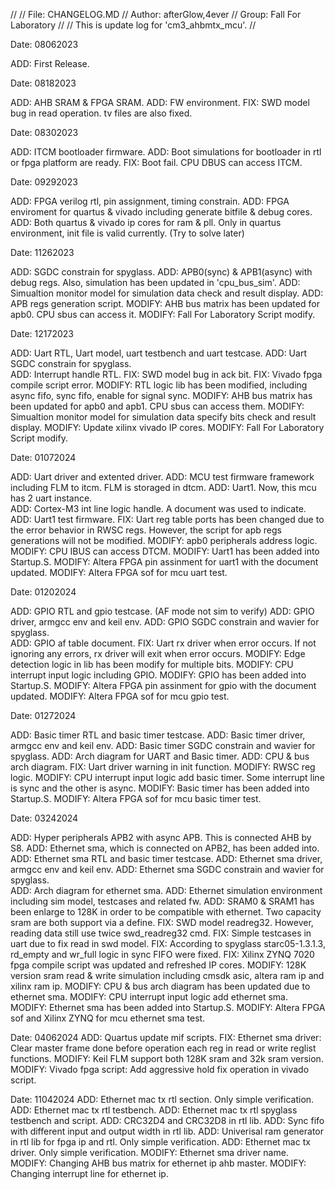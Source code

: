 >>>>>>>>>>>>>>>>>>>>>>>>>>>>>>>>>>>>>>>>>>>>>>>>>>>>>>>>>>>>>>>>>>>>>>>>>>>>>>>>>>>>>>>>>>>>>>>>>>>
//
//	File: CHANGELOG.MD
//	Author: afterGlow,4ever
//	Group: Fall For Laboratory
//
// 	This is update log for 'cm3_ahbmtx_mcu'.
//
>>>>>>>>>>>>>>>>>>>>>>>>>>>>>>>>>>>>>>>>>>>>>>>>>>>>>>>>>>>>>>>>>>>>>>>>>>>>>>>>>>>>>>>>>>>>>>>>>>>

>>>>>>>>>>>>>>>>>>>>>>>>>>>>>>>>>>>>>>>>>>>>>>>>>>>>>>>>>>>>>>>>>>>>>>>>>>>>>>>>>>>>>>>>>>>>>>>>>>>

Date: 08062023

ADD:		First Release.

>>>>>>>>>>>>>>>>>>>>>>>>>>>>>>>>>>>>>>>>>>>>>>>>>>>>>>>>>>>>>>>>>>>>>>>>>>>>>>>>>>>>>>>>>>>>>>>>>>>

Date: 08182023

ADD:		AHB SRAM & FPGA SRAM.
ADD:		FW environment.
FIX:		SWD model bug in read operation. tv files are also fixed.	

>>>>>>>>>>>>>>>>>>>>>>>>>>>>>>>>>>>>>>>>>>>>>>>>>>>>>>>>>>>>>>>>>>>>>>>>>>>>>>>>>>>>>>>>>>>>>>>>>>>

Date: 08302023

ADD:    ITCM bootloader firmware.
ADD:		Boot simulations for bootloader in rtl or fpga platform are ready.
FIX:		Boot fail. CPU DBUS can access ITCM.	

>>>>>>>>>>>>>>>>>>>>>>>>>>>>>>>>>>>>>>>>>>>>>>>>>>>>>>>>>>>>>>>>>>>>>>>>>>>>>>>>>>>>>>>>>>>>>>>>>>>

Date: 09292023

ADD:		FPGA verilog rtl, pin assignment, timing constrain.
ADD:    FPGA enviroment for quartus & vivado including generate bitfile & debug cores.
ADD:		Both quartus & vivado ip cores for ram & pll. Only in quartus environment, init file is valid currently.
(Try to solve later)

>>>>>>>>>>>>>>>>>>>>>>>>>>>>>>>>>>>>>>>>>>>>>>>>>>>>>>>>>>>>>>>>>>>>>>>>>>>>>>>>>>>>>>>>>>>>>>>>>>>

Date: 11262023

ADD:		SGDC constrain for spyglass.
ADD:    APB0(sync) & APB1(async) with debug regs. Also, simulation has been updated in 'cpu_bus_sim'.
ADD:		Simualtion monitor model for simulation data check and result display.
ADD:		APB regs generation script.
MODIFY:	AHB bus matrix has been updated for apb0. CPU sbus can access it.
MODIFY:	Fall For Laboratory Script modify.

>>>>>>>>>>>>>>>>>>>>>>>>>>>>>>>>>>>>>>>>>>>>>>>>>>>>>>>>>>>>>>>>>>>>>>>>>>>>>>>>>>>>>>>>>>>>>>>>>>>

Date: 12172023

ADD:    Uart RTL, Uart model, uart testbench and uart testcase.
ADD:		Uart SGDC constrain for spyglass.	
ADD:		Interrupt handle RTL.
FIX:		SWD model bug in ack bit.
FIX:		Vivado fpga compile script error.
MODIFY:	RTL logic lib has been modified, including async fifo, sync fifo, enable for signal sync.
MODIFY:	AHB bus matrix has been updated for apb0 and apb1. CPU sbus can access them.
MODIFY:	Simualtion monitor model for simulation data specify bits check and result display.
MODIFY:	Update xilinx vivado IP cores.
MODIFY:	Fall For Laboratory Script modify.

>>>>>>>>>>>>>>>>>>>>>>>>>>>>>>>>>>>>>>>>>>>>>>>>>>>>>>>>>>>>>>>>>>>>>>>>>>>>>>>>>>>>>>>>>>>>>>>>>>>

Date: 01072024

ADD:    Uart driver and extented driver.
ADD:		MCU test firmware framework including FLM to itcm. FLM is storaged in dtcm.
ADD:		Uart1. Now, this mcu has 2 uart instance.	
ADD:		Cortex-M3 int line logic handle. A document was used to indicate.
ADD:		Uart1 test firmware.
FIX:		Uart reg table ports has been changed due to the error behavior in RWSC regs. 
				However, the script for apb regs generations will not be modified.
MODIFY:	apb0 peripherals address logic.
MODIFY:	CPU IBUS can access DTCM.
MODIFY:	Uart1 has been added into Startup.S.
MODIFY:	Altera FPGA pin assinment for uart1 with the document updated.
MODIFY:	Altera FPGA sof for mcu uart test.

>>>>>>>>>>>>>>>>>>>>>>>>>>>>>>>>>>>>>>>>>>>>>>>>>>>>>>>>>>>>>>>>>>>>>>>>>>>>>>>>>>>>>>>>>>>>>>>>>>>

Date: 01202024

ADD:    GPIO RTL and gpio testcase. (AF mode not sim to verify)
ADD:    GPIO driver, armgcc env and keil env.
ADD:		GPIO SGDC constrain and wavier for spyglass.	
ADD:		GPIO af table document.
FIX:		Uart rx driver when error occurs. If not ignoring any errors, rx driver will exit when error occurs.
MODIFY:	Edge detection logic in lib has been modify for multiple bits.
MODIFY:	CPU interrupt input logic including GPIO.
MODIFY:	GPIO has been added into Startup.S.
MODIFY:	Altera FPGA pin assinment for gpio with the document updated.
MODIFY:	Altera FPGA sof for mcu gpio test.

>>>>>>>>>>>>>>>>>>>>>>>>>>>>>>>>>>>>>>>>>>>>>>>>>>>>>>>>>>>>>>>>>>>>>>>>>>>>>>>>>>>>>>>>>>>>>>>>>>>

Date: 01272024

ADD:    Basic timer RTL and basic timer testcase.
ADD:    Basic timer driver, armgcc env and keil env.
ADD:		Basic timer SGDC constrain and wavier for spyglass.	
ADD:		Arch diagram for UART and Basic timer.
ADD:		CPU & bus arch diagram.
FIX:		Uart driver warning in init function.
MODIFY:	RWSC reg logic.
MODIFY:	CPU interrupt input logic add basic timer. Some interrupt line is sync and the other is async.
MODIFY:	Basic timer has been added into Startup.S.
MODIFY:	Altera FPGA sof for mcu basic timer test.

>>>>>>>>>>>>>>>>>>>>>>>>>>>>>>>>>>>>>>>>>>>>>>>>>>>>>>>>>>>>>>>>>>>>>>>>>>>>>>>>>>>>>>>>>>>>>>>>>>>

Date: 03242024

ADD:    Hyper peripherals APB2 with async APB. This is connected AHB by S8.
ADD:		Ethernet sma, which is connected on APB2, has been added into.
ADD:    Ethernet sma RTL and basic timer testcase.
ADD:    Ethernet sma driver, armgcc env and keil env.
ADD:		Ethernet sma SGDC constrain and wavier for spyglass.	
ADD:		Arch diagram for ethernet sma.
ADD:		Ethernet simulation environment including sim model, testcases and related fw.
ADD:		SRAM0 & SRAM1 has been enlarge to 128K in order to be compatible with ethernet. Two capacity sram are both support via a define.
FIX:		SWD model readreg32. However, reading data still use twice swd_readreg32 cmd.
FIX:		Simple testcases in uart due to fix read in swd  model.
FIX:		According to spyglass starc05-1.3.1.3, rd_empty and wr_full logic in sync FIFO were fixed.
FIX:		Xilinx ZYNQ 7020 fpga compile script was updated and refreshed IP cores.
MODIFY:	128K version sram read & write simulation including cmsdk asic, altera ram ip and xilinx ram ip.
MODIFY:	CPU & bus arch diagram has been updated due to ethernet sma.
MODIFY:	CPU interrupt input logic add ethernet sma.
MODIFY:	Ethernet sma has been added into Startup.S.
MODIFY:	Altera FPGA sof and Xilinx ZYNQ for mcu ethernet sma test.

>>>>>>>>>>>>>>>>>>>>>>>>>>>>>>>>>>>>>>>>>>>>>>>>>>>>>>>>>>>>>>>>>>>>>>>>>>>>>>>>>>>>>>>>>>>>>>>>>>>

Date: 04062024
ADD:    Quartus update mif scripts.
FIX:		Ethernet sma driver: Clear master frame done before operation each reg in read or write reglist functions.
MODIFY:	Keil FLM support both 128K sram and 32k sram version.
MODIFY:	Vivado fpga script: Add aggressive hold fix operation in vivado script.

>>>>>>>>>>>>>>>>>>>>>>>>>>>>>>>>>>>>>>>>>>>>>>>>>>>>>>>>>>>>>>>>>>>>>>>>>>>>>>>>>>>>>>>>>>>>>>>>>>>

Date: 11042024
ADD:    Ethernet mac tx rtl section. Only simple verification.
ADD:    Ethernet mac tx rtl testbench.
ADD:    Ethernet mac tx rtl spyglass testbench and script.
ADD:    CRC32D4 and CRC32D8 in rtl lib.
ADD:    Sync fifo with different input and output width in rtl lib.
ADD:    Univerisal ram generator in rtl lib for fpga ip and rtl. Only simple verification.
ADD:    Ethernet mac tx driver. Only simple verification.
MODIFY:	Ethernet sma driver name.
MODIFY:	Changing AHB bus matrix for ethernet ip ahb master.
MODIFY:	Changing interrupt line for ethernet ip.

>>>>>>>>>>>>>>>>>>>>>>>>>>>>>>>>>>>>>>>>>>>>>>>>>>>>>>>>>>>>>>>>>>>>>>>>>>>>>>>>>>>>>>>>>>>>>>>>>>>